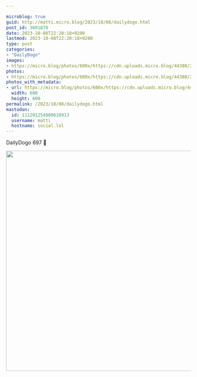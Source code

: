 ```yaml
---

microblog: true
guid: http://matti.micro.blog/2023/10/08/dailydogo.html
post_id: 3601879
date: 2023-10-08T22:20:18+0200
lastmod: 2023-10-08T22:20:18+0200
type: post
categories:
- "DailyDogo"
images:
- https://micro.blog/photos/600x/https://cdn.uploads.micro.blog/44388/2023/a789e3f8afb5405da3f0ad0f1010959b.jpg
photos:
- https://micro.blog/photos/600x/https://cdn.uploads.micro.blog/44388/2023/a789e3f8afb5405da3f0ad0f1010959b.jpg
photos_with_metadata:
- url: https://micro.blog/photos/600x/https://cdn.uploads.micro.blog/44388/2023/a789e3f8afb5405da3f0ad0f1010959b.jpg
  width: 600
  height: 600
permalink: /2023/10/08/dailydogo.html
mastodon:
  id: 111201254980618913
  username: matti
  hostname: social.lol
---
```

DailyDogo 697 🐶

<img src="https://micro.blog/photos/600x/https://blog.martin-haehnel.de/uploads/2023/a789e3f8afb5405da3f0ad0f1010959b.jpg" width="600" height="600" alt="" />
